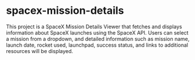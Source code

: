 # spacex-mission-details
This project is a SpaceX Mission Details Viewer that fetches and displays information about SpaceX launches using the SpaceX API. Users can select a mission from a dropdown, and detailed information such as mission name, launch date, rocket used, launchpad, success status, and links to additional resources will be displayed.
